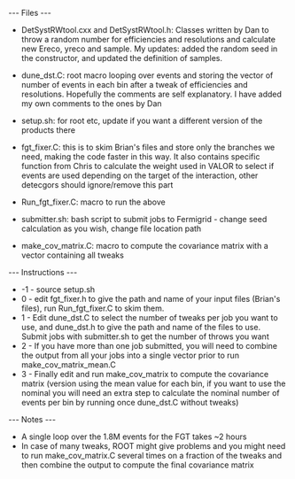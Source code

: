 --- Files ---

- DetSystRWtool.cxx and DetSystRWtool.h: Classes written by Dan to throw a random number for efficiencies and resolutions and calculate new Ereco, yreco and sample. My updates: added the random seed in the constructor, and updated the definition of samples.

- dune_dst.C: root macro looping over events and storing the vector of number of events in each bin after a tweak of efficiencies and resolutions. Hopefully the comments are self explanatory. I have added my own comments to the ones by Dan

- setup.sh: for root etc, update if you want a different version of the products there

- fgt_fixer.C: this is to skim Brian's files and store only the branches we need, making the code faster in this way. It also contains specific function from Chris to calculate the weight used in VALOR to select if events are used depending on the target of the interaction, other detecgors should ignore/remove this part

- Run_fgt_fixer.C: macro to run the above

- submitter.sh: bash script to submit jobs to Fermigrid - change seed calculation as you wish, change file location path

- make_cov_matrix.C: macro to compute the covariance matrix with a vector containing all tweaks

--- Instructions ---

* -1 - source setup.sh
* 0 - edit fgt_fixer.h to give the path and name of your input files (Brian's files), run Run_fgt_fixer.C to skim them. 
* 1 - Edit dune_dst.C to select the number of tweaks per job you want to use, and dune_dst.h to give the path and name of the files to use. Submit jobs with submitter.sh to get the number of throws you want 
* 2 - If you have more than one job submitted, you will need to combine the output from all your jobs into a single vector prior to run make_cov_matrix_mean.C
* 3 - Finally edit and run make_cov_matrix to compute the covariance matrix (version using the mean value for each bin, if you want to use the nominal you will need an extra step to calculate the nominal number of events per bin by running once dune_dst.C without tweaks)

--- Notes ---
* A single loop over the 1.8M events for the FGT takes ~2 hours
* In case of many tweaks, ROOT might give problems and you might need to run make_cov_matrix.C several times on a fraction of the tweaks and then combine the output to compute the final covariance matrix 
